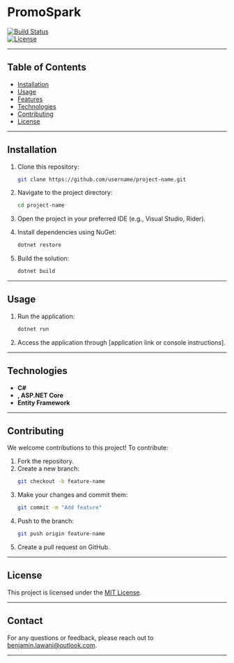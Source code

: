 

# **PromoSpark**  

[![Build Status](https://img.shields.io/badge/build-passing-brightgreen)](https://github.com/username/project-name)  
[![License](https://img.shields.io/badge/license-MIT-blue.svg)](LICENSE)  

  

---

## **Table of Contents**  

- [Installation](#installation)  
- [Usage](#usage)  
- [Features](#features)  
- [Technologies](#technologies)  
- [Contributing](#contributing)  
- [License](#license)  

---

## **Installation**  

1. Clone this repository:  
   ```bash  
   git clone https://github.com/username/project-name.git  
   ```  
2. Navigate to the project directory:  
   ```bash  
   cd project-name  
   ```  
3. Open the project in your preferred IDE (e.g., Visual Studio, Rider).  

4. Install dependencies using NuGet:  
   ```bash  
   dotnet restore  
   ```  
5. Build the solution:  
   ```bash  
   dotnet build  
   ```  

---

## **Usage**  

1. Run the application:  
   ```bash  
   dotnet run  
   ```  
2. Access the application through [application link or console instructions].  

---

## **Technologies**  

- **C#**  
- **, ASP.NET Core**  
- **Entity Framework**  

---

## **Contributing**  

We welcome contributions to this project! To contribute:  

1. Fork the repository.  
2. Create a new branch:  
   ```bash  
   git checkout -b feature-name  
   ```  
3. Make your changes and commit them:  
   ```bash  
   git commit -m "Add feature"  
   ```  
4. Push to the branch:  
   ```bash  
   git push origin feature-name  
   ```  
5. Create a pull request on GitHub.  

---

## **License**  

This project is licensed under the [MIT License](LICENSE).  

---

## **Contact**  

For any questions or feedback, please reach out to benjamin.lawani@outlook.com.  

--- 
